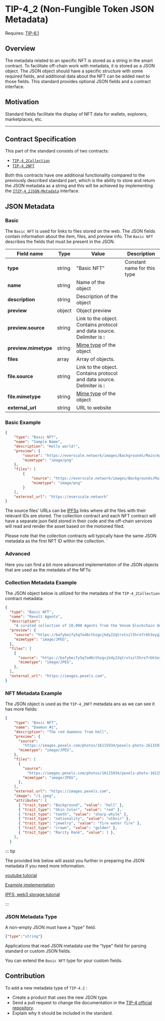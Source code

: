 # TIP-4_2 (Non-Fungible Token JSON Metadata)
Requires: [TIP-6.1](./tip6.md)

## Overview
The metadata related to an specific NFT is stored as a string in the smart contract. To facilitate off-chain work with metadata, it is stored as a JSON object. The JSON object should have a specific structure with some required fields, and additional data about the NFT can be added next to those fields. This standard provides optional JSON fields and a contract interface.

## Motivation
Standard fields facilitate the display of NFT data for wallets, explorers, marketplaces, etc.

---

## Contract Specification
This part of the standard consists of two contracts:

- [ `TIP-4_2Collection` ](https://github.com/broxus/tip4/blob/master/contracts/TIP4_2/TIP4_2Collection.tsol)
- [ `TIP-4_2NFT` ](https://github.com/broxus/tip4/blob/master/contracts/TIP4_2/TIP4_2Nft.tsol)

Both this contracts have one additional functionality compared to the previously described standard part, which is the ability to store and return the JSON metadata as a string and this will be achieved by implementing the [`ITIP-4_2JSON-Metadata`](https://github.com/broxus/tip4/blob/master/contracts/TIP4_2/interfaces/ITIP4_2JSON_Metadata.tsol) interface.

## JSON Metadata

### Basic
The  `Basic NFT`  is used for links to files stored on the web. The JSON fields contain information about the item, files, and preview info. The  `Basic NFT`  describes the fields that must be present in the JSON.

| Field name           | Type   | Value                                                                                              | Description                 |
|----------------------|--------|----------------------------------------------------------------------------------------------------|-----------------------------|
| **type**             | string | "Basic NFT"                                                                                        | Constant name for this type |
| **name**             | string | Name of the object                                                                                 |                             |
| **description**      | string | Description of the object                                                                          |                             |
| **preview**          | object | Object preview                                                                                    |                             |
| **preview.source**   | string | Link to the object. Contains protocol and data source. Delimiter is **:**                              |                             |
| **preview.mimetype** | string | [Mime type](https://developer.mozilla.org/en-US/docs/Web/HTTP/Basics_of_HTTP/MIME_types) of the object |                             |
| **files**            | array  | Array of objects.                                                                                  |                             |
| **file.source**      | string | Link to the object. Contains protocol and data source. Delimiter is **:**                              |                             |
| **file.mimetype**    | string | [Mime type](https://developer.mozilla.org/en-US/docs/Web/HTTP/Basics_of_HTTP/MIME_types) of the object |                             |
| **external_url**     | string | URL to website                                                                                     |                             |

### Basic Example

````json
{
    "type": "Basic NFT",
    "name": "Sample Name",
    "description": "Hello world!",
    "preview": {
        "source": "https://everscale.network/images/Backgrounds/Main/main-hero.png",
        "mimetype": "image/png"
    },
    "files": [
        {
            "source": "https://everscale.network/images/Backgrounds/Main/main-hero.png",
            "mimetype": "image/png"
        }
    ],
    "external_url": "https://everscale.network"
}
````
The source files' URLs can be [IPFSs](https://www.ipfs.com/) links where all the files with their relevant IDs are stored.
The collection contract and each NFT contract will have a separate json field stored in their code and the off-chain services will read and render the asset based on the motioned filed.

Please note that the collection contracts will typically have the same JSON metadata as the first NFT ID within the collection.
`
### Advanced

Here you can find a bit more advanced implementation of the JSON objects that are used as the metadata of the NFTs:


### Collection Metadata Example

The JSON object below is utilized for the metadata of the `TIP-4_2Collection` contract metadata:

````json
{
  "type": "Basic NFT",
  "name": "Revolt Agents",
  "description":
    "A curated collection of 10,000 Agents from the Venom blockchain deployed on a mission to take over Web3",
  "preview": {
    "source": "https://bafybeify5q7od6cthzgxjkdy22qtrxtxzl5hro7rbh3oyg2rxs736eept4.ipfs.w3s.link/images/1.jpeg",
    "mimetype": "image/JPEG",
  },
  "files": [
    {
      "source": "https://bafybeify5q7od6cthzgxjkdy22qtrxtxzl5hro7rbh3oyg2rxs736eept4.ipfs.w3s.link/images/1.jpeg",
      "mimetype": "image/JPEG",
    },
  ],
  "external_url": "https://images.pexels.com",
}

````

### NFT Metadata Example

The JSON object is used as the `TIP-4_2NFT` metadata ans as we can see it has more fields:

````json
{
    "type": "Basic NFT",
    "name": "Daemon #1",
    "description": "The red daemons from hell",
    "preview": {
      "source":
        "https://images.pexels.com/photos/16115934/pexels-photo-16115934/free-photo-of-spooky-traditional-figurine.jpeg?auto=compress&cs=tinysrgb&w=1260&h=750&dpr=1",
      "mimetype": "image/JPEG",
    },
    "files": [
      {
        "source":
          "https://images.pexels.com/photos/16115934/pexels-photo-16115934/free-photo-of-spooky-traditional-figurine.jpeg?auto=compress&cs=tinysrgb&w=1260&h=750&dpr=1",
        "mimetype": "image/JPEG",
      },
    ],
    "external_url": "https://images.pexels.com",
    "image": "/1.jpeg",
    "attributes": [
      { "trait_type": "Background", "value": "hell" },
      { "trait_type": "Skin Color", "value": "red" },
      { "trait_type": "teeth", "value": "sharp white" },
      { "trait_type": "nationality", "value": "utbvir" },
      { "trait_type": "jewelry", "value": "fire water fire" },
      { "trait_type": "crown", "value": "golden" },
      { "trait_type": "Rarity Rank", "value": 1 },
    ],
  }
````


::: tip

The provided link below will assist you further in preparing the JSON metadata if you need more information.

[youtube tutorial](https://www.youtube.com/watch?v=NiTSfDwNwg0&t=623s)

[Example implementation](https://github.com/Javadyakuza/Revolt_Venom_NFT)

[IPFS, web3 storage tutorial](https://www.youtube.com/watch?v=Obnxs_GC9Bk)


:::

### JSON Metadata Type
A non-empty JSON must have a "type" field.

```` json
{"type":"string"}
````

Applications that read JSON metadata use the "type" field for parsing standard or custom JSON fields.

You can extend the  `Basic NFT`  type for your custom fields.

## Contribution
To add a new metadata type of  `TIP-4.2` :
- Create a product that uses the new JSON type.
- Send a pull request to change the documentation in the [TIP-4 official repository](https://github.com/broxus/tip4).
- Explain why it should be included in the standard.
